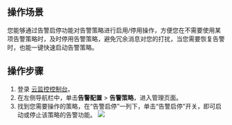 ## 操作场景

您能够通过告警启停功能对告警策略进行启用/停用操作，方便您在不需要使用某项告警策略时，及时停用告警策略，避免冗余消息对您的打扰，当您需要恢复告警时，也能一键快速启动告警策略。 

## 操作步骤

1. 登录 [云监控控制台](https://console.cloud.tencent.com/monitor/)。
2. 在左侧导航栏中，单击**告警配置** > **告警策略**，进入管理页面。
3. 找到您需要操作的策略，在“告警启停”一列下，单击“告警启停”开关，即可启动或停止该策略的告警功能。
![](https://main.qcloudimg.com/raw/953063d3e7a7192de0d7b1ba7669e58e.png)

